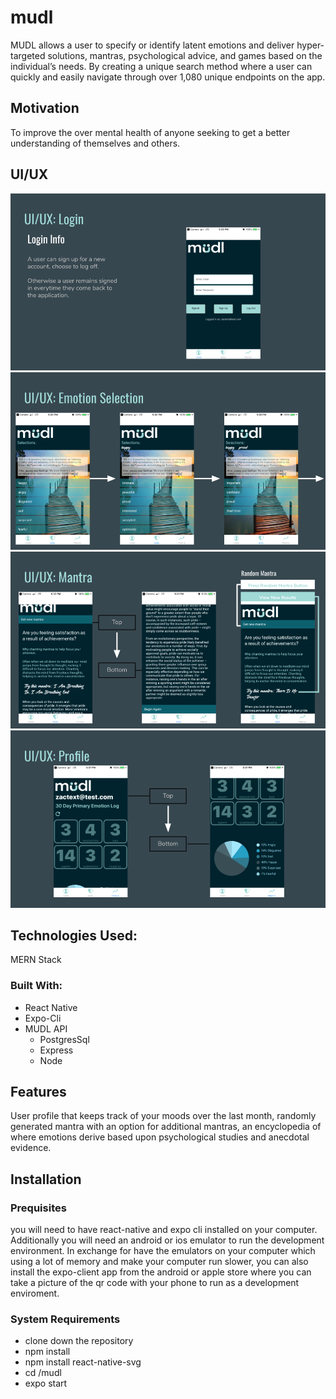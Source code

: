 # mudl
MUDL allows a user to specify or identify latent emotions and deliver hyper-targeted solutions, mantras, psychological advice, and games based on the individual’s needs. By creating a unique search method where a user can quickly and easily navigate through over 1,080 unique endpoints on the app. 

## Motivation
To improve the over mental health of anyone seeking to get a better understanding of themselves and others.

## UI/UX
![picture](./mudl/assets/images/readMe/mudlLogin.png)
![picture](./mudl/assets/images/readMe/mudlEmotion.png)
![picture](./mudl/assets/images/readMe/mudlMantra.png)
![picture](./mudl/assets/images/readMe/mudlProfile.png)
## Technologies Used:
MERN Stack
### Built With:
* React Native
* Expo-Cli
* MUDL API
  * PostgresSql
  * Express
  * Node

## Features
User profile that keeps track of your moods over the last month, randomly generated mantra with an option for additional mantras, an encyclopedia of where emotions derive based upon psychological studies and anecdotal evidence.

## Installation
### Prequisites
  you will need to have react-native and expo cli installed on your computer. Additionally you will need an android or ios emulator to run the development environment. In exchange for have the emulators on your computer which using a lot of memory and make your computer run slower, you can also install the expo-client app from the android or apple store where you can take a picture of the qr code with your phone to run as a development enviroment.
 ### System Requirements
  * clone down the repository
  * npm install
  * npm install react-native-svg
  * cd /mudl
  * expo start
  
  
